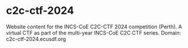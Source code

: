 # c2c-ctf-2024
Website content for the INCS-CoE C2C-CTF 2024 competition (Perth). A virtual CTF as part of the multi-year INCS-CoE C2C CTF series.
Domain: c2c-ctf-2024.ecusdf.org
